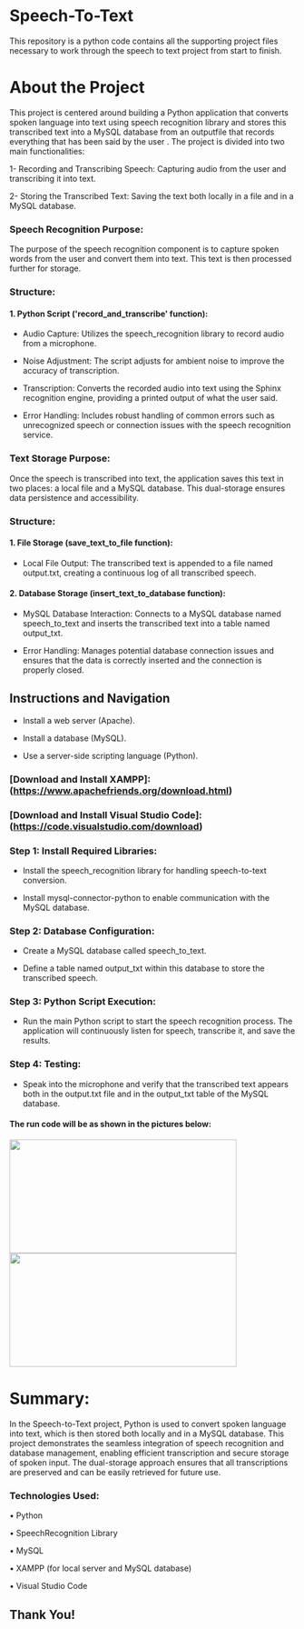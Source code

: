 # Speech-To-Text 

This repository is a python code contains all the supporting project files necessary to work through the speech to text project from start to finish.


# About the Project

This project is centered around building a Python application that converts spoken language into text using speech recognition library and stores this transcribed text into a MySQL database from an outputfile that records everything that has been said by the user . The project is divided into two main functionalities:

1- Recording and Transcribing Speech: Capturing audio from the user and transcribing it into text.

2- Storing the Transcribed Text: Saving the text both locally in a file and in a MySQL database.


### Speech Recognition Purpose:

The purpose of the speech recognition component is to capture spoken words from the user and convert them into text. This text is then processed further for storage.


### Structure:

#### 1. Python Script ('record_and_transcribe' function):

- Audio Capture: Utilizes the speech_recognition library to record audio from a microphone.

- Noise Adjustment: The script adjusts for ambient noise to improve the accuracy of transcription.
  
- Transcription: Converts the recorded audio into text using the Sphinx recognition engine, providing a printed output of what the user said.
  
- Error Handling: Includes robust handling of common errors such as unrecognized speech or connection issues with the speech recognition service.


### Text Storage Purpose:

Once the speech is transcribed into text, the application saves this text in two places: a local file and a MySQL database. This dual-storage ensures data persistence and accessibility.


### Structure:

#### 1. File Storage (save_text_to_file function):

- Local File Output: The transcribed text is appended to a file named output.txt, creating a continuous log of all transcribed speech.

#### 2. Database Storage (insert_text_to_database function):

- MySQL Database Interaction: Connects to a MySQL database named speech_to_text and inserts the transcribed text into a table named output_txt.
  
- Error Handling: Manages potential database connection issues and ensures that the data is correctly inserted and the connection is properly closed.


## Instructions and Navigation

- Install a web server (Apache).

- Install a database (MySQL).

- Use a server-side scripting language (Python).

### [Download and Install XAMPP]: (https://www.apachefriends.org/download.html)

### [Download and Install Visual Studio Code]: (https://code.visualstudio.com/download)


### Step 1: Install Required Libraries:

- Install the speech_recognition library for handling speech-to-text conversion.
  
- Install mysql-connector-python to enable communication with the MySQL database.

### Step 2: Database Configuration:

- Create a MySQL database called speech_to_text.
  
- Define a table named output_txt within this database to store the transcribed speech.


### Step 3: Python Script Execution:

- Run the main Python script to start the speech recognition process. The application will continuously listen for speech, transcribe it, and save the results.

### Step 4: Testing:

- Speak into the microphone and verify that the transcribed text appears both in the output.txt file and in the output_txt table of the MySQL database.


#### The run code will be as shown in the pictures below:

<div> 
   
<img src="https://github.com/user-attachments/assets/13891624-bab9-4723-bb39-7bfb8c6a8c77" width="400" height="200">

<img src="https://github.com/user-attachments/assets/af897491-0fb8-4099-b9a9-68b639f978f2" width="400" height="200">

</div>
   
   
# Summary:

In the Speech-to-Text project, Python is used to convert spoken language into text, which is then stored both locally and in a MySQL database. This project demonstrates the seamless integration of speech recognition and database management, enabling efficient transcription and secure storage of spoken input. The dual-storage approach ensures that all transcriptions are preserved and can be easily retrieved for future use.


### Technologies Used:

•	Python

•	SpeechRecognition Library

•	MySQL

•	XAMPP (for local server and MySQL database)

•	Visual Studio Code


## Thank You!

